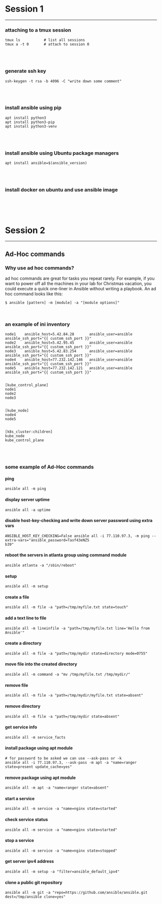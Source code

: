 
# Session 1
------------------------------------------------------------
### attaching to a tmux session 
    tmux ls           # list all sessions 
    tmux a -t 0       # attach to session 0
<br>
<br>


### generate ssh key 
    ssh-keygen -t rsa -b 4096 -C "write down some comment"
<br>
<br>


### install ansible using pip 
    apt install python3 
    apt install python3-pip
    apt install python3-venv
<br>
<br>


### install ansible using Ubuntu package managers
    apt install ansible=$(ansible_version)
<br>
<br>


### install docker on ubuntu and use ansible image

<br>
<br>
<br>



# Session 2 
---------------------------------------------------------

## Ad-Hoc commands 

### Why use ad hoc commands?
ad hoc commands are great for tasks you repeat rarely. For example, if you want to power off all the machines in your lab for Christmas vacation, you could execute a quick one-liner in Ansible without writing a playbook. An ad hoc command looks like this:

    $ ansible [pattern] -m [module] -a "[module options]"
<br>


### an example of ini inventory
    node1    ansible_host=5.42.84.28       ansible_user=ansible  ansible_ssh_port="{{ custom_ssh_port }}" 
    node2    ansible_host=5.42.95.45       ansible_user=ansible  ansible_ssh_port="{{ custom_ssh_port }}" 
    node3    ansible_host=5.42.83.254      ansible_user=ansible  ansible_ssh_port="{{ custom_ssh_port }}" 
    node4    ansible_host=77.232.142.146   ansible_user=ansible  ansible_ssh_port="{{ custom_ssh_port }}" 
    node5    ansible_host=77.232.142.121   ansible_user=ansible  ansible_ssh_port="{{ custom_ssh_port }}" 


    [kube_control_plane]
    node1
    node2
    node3


    [kube_node]
    node4
    node5


    [k8s_cluster:children]
    kube_node
    kube_control_plane

<br>
<br>

### some example of Ad-Hoc commands

#### ping 
    ansible all -m ping 

#### display server uptime
    ansible all -a uptime

#### disable host-key-checking and write down server password using extra vars
    ANSIBLE_HOST_KEY_CHECKING=False ansible all -i 77.110.97.3, -m ping --extra-vars="ansible_password=Tasf43eNZ5
    b39"

#### reboot the servers in atlanta group using command module 
    ansible atlanta -a "/sbin/reboot"  

#### setup 
    ansible all -m setup 

#### create a file 
    ansible all -m file -a "path=/tmp/myfile.txt state=touch"

#### add a text line to file 
    ansible all -m lineinfile -a "path=/tmp/myfile.txt line='Hello from Ansible'"

#### create a directory 
    ansible all -m file -a "path=/tmp/mydir state=directory mode=0755"

#### move file into the created directory 
    ansible all -m command -a "mv /tmp/myfile.txt /tmp/mydir/"

#### remove file
    ansible all -m file -a "path=/tmp/mydir/myfile.txt state=absent"

#### remove directory 
    ansible all -m file -a "path=/tmp/mydir state=absent"

#### get service info 
    ansible all -m service_facts

#### install package using apt module 
    # for password to be asked we can use --ask-pass or -k 
    ansible all -i 77.110.97.3, --ask-pass -m apt -a "name=ranger state=present update_cache=yes"

#### remove package using apt module
    ansible all -m apt -a "name=ranger state=absent" 

#### start a service 
    ansible all -m service -a "name=nginx state=started" 

#### check service status
    ansible all -m service -a "name=nginx state=started" 

#### stop a service 
    ansible all -m service -a "name=nginx state=stopped" 

#### get server ipv4 address 
    ansible all -m setup -a "filter=ansible_default_ipv4"

#### clone a public git repository 
    ansible all -m git -a "repo=https://github.com/ansible/ansible.git dest=/tmp/ansible clone=yes"

